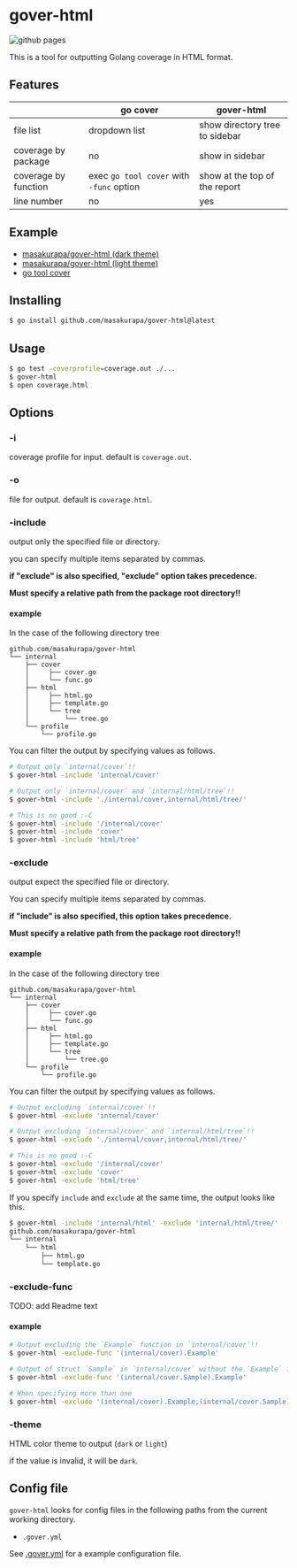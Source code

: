 # gover-html

![github pages](https://github.com/masakurapa/gover-html/workflows/github%20pages/badge.svg)

This is a tool for outputting Golang coverage in HTML format.

## Features

|   | go cover | gover-html|
|---|---|---|
| file list | dropdown list | show directory tree to sidebar |
| coverage by package | no | show in sidebar |
| coverage by function | exec `go tool cover` with `-func` option | show at the top of the report |
| line number | no | yes |

## Example
- [masakurapa/gover-html (dark theme)](https://masakurapa.github.io/gover-html/gover-html_dark.html)
- [masakurapa/gover-html (light theme)](https://masakurapa.github.io/gover-html/gover-html_light.html)
- [go tool cover](https://masakurapa.github.io/gover-html/go-tool-cover.html)

## Installing

```sh
$ go install github.com/masakurapa/gover-html@latest
```

## Usage

```sh
$ go test -coverprofile=coverage.out ./...
$ gover-html
$ open coverage.html
```

## Options
### -i
coverage profile for input. default is `coverage.out`.

### -o
file for output. default is `coverage.html`.

### -include
output only the specified file or directory.

you can specify multiple items separated by commas.

**if "exclude" is also specified, "exclude" option takes precedence.**

**Must specify a relative path from the package root directory!!**

#### example
In the case of the following directory tree

```
github.com/masakurapa/gover-html
└── internal
    ├── cover
    │     ├── cover.go
    │     └── func.go
    ├── html
    │     ├── html.go
    │     ├── template.go
    │     └── tree
    │         └── tree.go
    └── profile
        └── profile.go
```

You can filter the output by specifying values as follows.

```sh
# Output only `internal/cover`!!
$ gover-html -include 'internal/cover'

# Output only `internal/cover` and `internal/html/tree`!!
$ gover-html -include './internal/cover,internal/html/tree/'

# This is no good :-C
$ gover-html -include '/internal/cover'
$ gover-html -include 'cover'
$ gover-html -include 'html/tree'
```

### -exclude
output expect the specified file or directory.

You can specify multiple items separated by commas.

**if "include" is also specified, this option takes precedence.**

**Must specify a relative path from the package root directory!!**

#### example
In the case of the following directory tree

```
github.com/masakurapa/gover-html
└── internal
    ├── cover
    │     ├── cover.go
    │     └── func.go
    ├── html
    │     ├── html.go
    │     ├── template.go
    │     └── tree
    │         └── tree.go
    └── profile
        └── profile.go
```

You can filter the output by specifying values as follows.

```sh
# Output excluding `internal/cover`!!
$ gover-html -exclude 'internal/cover'

# Output excluding `internal/cover` and `internal/html/tree`!!
$ gover-html -exclude './internal/cover,internal/html/tree/'

# This is no good :-C
$ gover-html -exclude '/internal/cover'
$ gover-html -exclude 'cover'
$ gover-html -exclude 'html/tree'
```

If you specify `include` and `exclude` at the same time, the output looks like this.

```sh
$ gover-html -include 'internal/html' -exclude 'internal/html/tree/'
github.com/masakurapa/gover-html
└── internal
    └── html
        ├── html.go
        └── template.go
```

### -exclude-func

TODO: add Readme text

#### example

```sh
# Output excluding the `Example` function in `internal/cover`!!
$ gover-html -exclude-func '(internal/cover).Example'

# Output of struct `Sample` in `internal/cover` without the `Example` function!!
$ gover-html -exclude-func '(internal/cover.Sample).Example'

# When specifying more than one
$ gover-html -exclude '(internal/cover).Example,(internal/cover.Sample).Example'
```

### -theme
HTML color theme to output (`dark` or `light`)

if the value is invalid, it will be `dark`.

## Config file
`gover-html` looks for config files in the following paths from the current working directory.

- `.gover.yml`

See [.gover.yml](https://github.com/masakurapa/gover-html/blob/master/.gover.yml) for a example configuration file.
